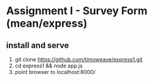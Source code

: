# Assignment I - Survey Form (mean/express)

## install and serve

1. git clone https://github.com/timoweave/express1.git
1. cd express1 && node app.js
1. point browser to localhost:8000/




